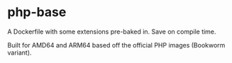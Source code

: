 # php-base
A Dockerfile with some extensions pre-baked in. Save on compile time.

Built for AMD64 and ARM64 based off the official PHP images (Bookworm variant).